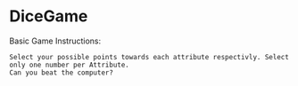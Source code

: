 # DiceGame
Basic Game Instructions:
```
Select your possible points towards each attribute respectivly. Select only one number per Attribute.
Can you beat the computer?
```